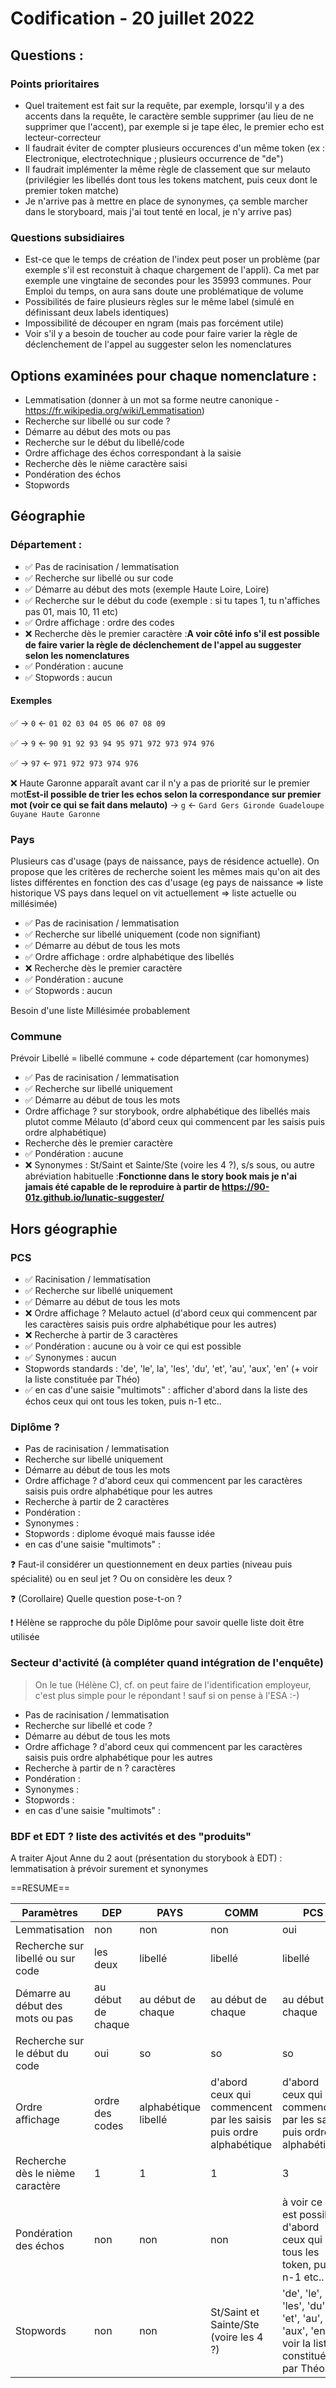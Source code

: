 # Codification - 20 juillet 2022

## Questions :
### Points prioritaires
- Quel traitement est fait sur la requête, par exemple, lorsqu'il y a des accents dans la requête, le caractère semble supprimer (au lieu de ne supprimer que l'accent), par exemple si je tape élec, le premier echo est lecteur-correcteur
- Il faudrait éviter de compter plusieurs occurences d'un même token (ex : Electronique, electrotechnique ; plusieurs occurrence de "de")
- Il faudrait implémenter la même règle de classement que sur melauto (privilégier les libellés dont tous les tokens matchent, puis ceux dont le premier token matche)
- Je n'arrive pas à mettre en place de synonymes, ça semble marcher dans le storyboard, mais j'ai tout tenté en local, je n'y arrive pas)

### Questions subsidiaires
- Est-ce que le temps de création de l'index peut poser un problème (par exemple s'il est reconstuit à chaque chargement de l'appli). Ca met par exemple une vingtaine de secondes pour les 35993 communes. Pour Emploi du temps, on aura sans doute une problématique de volume
- Possibilités de faire plusieurs règles sur le même label (simulé en définissant deux labels identiques)
- Impossibilité de découper en ngram (mais pas forcément utile)
- Voir s'il y a besoin de toucher au code pour faire varier la règle de déclenchement de l'appel au suggester selon les nomenclatures


## Options examinées pour chaque nomenclature :
* Lemmatisation (donner à un mot sa forme neutre canonique - https://fr.wikipedia.org/wiki/Lemmatisation)
* Recherche sur libellé ou sur code ?
* Démarre au début des mots ou pas
* Recherche sur le début du libellé/code
* Ordre affichage des échos correspondant à la saisie
* Recherche dès le nième caractère saisi
* Pondération des échos  
* Stopwords


## Géographie 

### Département : 

* :white_check_mark: Pas de racinisation / lemmatisation 
* :white_check_mark: Recherche sur libellé ou sur code
* :white_check_mark: Démarre au début des mots (exemple Haute Loire, Loire)
* :white_check_mark: Recherche sur le début du code (exemple : si tu tapes 1, tu n'affiches pas 01, mais 10, 11 etc)
* :white_check_mark: Ordre affichage : ordre des codes
* :x: Recherche dès le premier caractère :**A voir côté info s'il est possible de faire varier la règle de déclenchement de l'appel au suggester selon les nomenclatures**
* :white_check_mark: Pondération : aucune
* :white_check_mark: Stopwords : aucun


#### Exemples

:white_check_mark:
→ `0`
← `01 02 03 04 05 06 07 08 09`

:white_check_mark:
→ `9`
← `90 91 92 93 94 95 971 972 973 974 976`

:white_check_mark:
→ `97`
← `971 972 973 974 976`

:x: Haute Garonne apparaît avant car il n'y a pas de priorité sur le premier mot**Est-il possible de trier les echos selon la correspondance sur premier mot (voir ce qui se fait dans melauto)**
→ `g`
← `Gard Gers Gironde Guadeloupe Guyane Haute Garonne`


### Pays
Plusieurs cas d'usage (pays de naissance, pays de résidence actuelle). On propose que les critères de recherche soient les mêmes mais qu'on ait des listes différentes en fonction des cas d'usage (eg pays de naissance => liste historique VS pays dans lequel on vit actuellement => liste actuelle ou millésimée)

* :white_check_mark: Pas de racinisation / lemmatisation
* :white_check_mark: Recherche sur libellé uniquement (code non signifiant)
* :white_check_mark: Démarre au début de tous les mots 
* :white_check_mark: Ordre affichage : ordre alphabétique des libellés
* :x: Recherche dès le premier caractère
* :white_check_mark: Pondération : aucune
* :white_check_mark: Stopwords : aucun


Besoin d'une liste Millésimée probablement



### Commune
Prévoir Libellé = libellé commune + code département (car homonymes)

* :white_check_mark: Pas de racinisation / lemmatisation
* :white_check_mark: Recherche sur libellé uniquement
* :white_check_mark: Démarre au début de tous les mots 
* Ordre affichage ? sur storybook, ordre alphabétique des libellés mais plutot comme Mélauto (d'abord ceux qui commencent par les saisis puis ordre alphabétique)
* Recherche dès le premier caractère
* :white_check_mark: Pondération : aucune
* :x: Synonymes : St/Saint et Sainte/Ste  (voire les 4 ?), s/s sous, ou autre abréviation habituelle :**Fonctionne dans le story book mais je n'ai jamais été capable de le reproduire à partir de https://90-01z.github.io/lunatic-suggester/**


## Hors géographie 

### PCS
* :white_check_mark: Racinisation / lemmatisation
* :white_check_mark: Recherche sur libellé uniquement
* :white_check_mark: Démarre au début de tous les mots 
* :x: Ordre affichage ? Melauto actuel (d'abord ceux qui commencent par les caractères saisis puis ordre alphabétique pour les autres) 
* :x: Recherche à partir de 3 caractères  
* :white_check_mark: Pondération : aucune ou à voir ce qui est possible
* :white_check_mark: Synonymes : aucun
* Stopwords standards : 'de', 'le', la', 'les', 'du', 'et',  'au', 'aux', 'en' (+ voir la liste constituée par Théo)
* :white_check_mark: en cas d'une saisie "multimots" : afficher d'abord dans la liste des échos ceux qui ont tous les token, puis n-1 etc..


### Diplôme ?

* Pas de racinisation / lemmatisation
* Recherche sur libellé uniquement
* Démarre au début de tous les mots 
* Ordre affichage ? d'abord ceux qui commencent par les caractères saisis puis ordre alphabétique pour les autres
* Recherche à partir de 2 caractères  
* Pondération :  
* Synonymes :  
* Stopwords : diplome évoqué mais fausse idée
* en cas d'une saisie "multimots" : 


:question: Faut-il considérer un questionnement en deux parties (niveau puis spécialité) ou en seul jet ? Ou on considère les deux ?

:question: (Corollaire) Quelle question pose-t-on ?

:exclamation: Hélène se rapproche du pôle Diplôme pour savoir quelle liste doit être utilisée


### Secteur d'activité (à compléter quand intégration de l'enquête)

> On le tue (Hélène C), cf. on peut faire de l'identification employeur, c'est plus simple pour le répondant !
> sauf si on pense à l'ESA :-)

* Pas de racinisation / lemmatisation
* Recherche sur libellé et code ?
* Démarre au début de tous les mots 
* Ordre affichage ? d'abord ceux qui commencent par les caractères saisis puis ordre alphabétique pour les autres
* Recherche à partir de n ? caractères  
* Pondération :  
* Synonymes :  
* Stopwords : 
* en cas d'une saisie "multimots" : 


### BDF et EDT ? liste des activités et des "produits"

A traiter
Ajout Anne du 2 aout (présentation du storybook à EDT) : lemmatisation à prévoir surement et synonymes


==RESUME==
 
|Paramètres |DEP|PAYS|COMM|PCS|Diplome|
|-- |---|-|--|---|--|
| Lemmatisation |non|non|non|oui|non|
| Recherche sur libellé ou sur code|les deux|libellé|libellé|libellé|libellé|
| Démarre au début des mots ou pas|au début de chaque|au début de chaque|au début de chaque|au début de chaque|au début de chaque|
| Recherche sur le début du code|oui|so|so|so|so|
| Ordre affichage|ordre des codes|alphabétique libellé|d'abord ceux qui commencent par les saisis puis ordre alphabétique| d'abord ceux qui commencent par les saisis puis ordre alphabétique|d'abord ceux qui commencent par les saisis puis ordre alphabétique|
| Recherche dès le nième caractère|1|1|1|3 |2|
| Pondération des échos  |non|non|non|à voir ce qui est possible d'abord ceux qui ont tous les token, puis n-1 etc..|non|
| Stopwords|non|non|St/Saint et Sainte/Ste  (voire les 4 ?) |'de', 'le', la', 'les', 'du', 'et',  'au', 'aux', 'en' (+ voir la liste constituée par Théo)| diplome évoqué mais fausse idée|
    